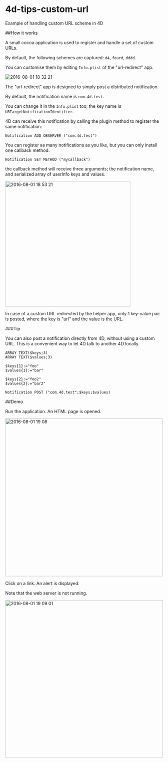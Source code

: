 # 4d-tips-custom-url
Example of handling custom URL scheme in 4D 

##How it works

A small cocoa application is used to register and handle a set of custom URLs.

By default, the following schemes are captured: ``d4``, ``fourd``, ``dddd``.

You can customise them by editing ``Info.plist`` of the "url-redirect" app.

<img alt="2016-08-01 18 32 21" src="https://cloud.githubusercontent.com/assets/1725068/17289833/65394a98-5816-11e6-87d2-537bdb731947.png">

The "url-redirect" app is designed to simply post a distributed notification.

By default, the notification name is ``com.4d.test``.

You can change it in the ``Info.plist`` too; the key name is ``URTargetNotificationIdentifier``.

4D can receive this notification by calling the plugin method to register the same notification:

```
Notification ADD OBSERVER ("com.4d.test")
```

You can register as many notifications as you like, but you can only install one callback method.

```
Notification SET METHOD ("mycallback")
```

the callback method will receive three arguments; the notification name, and serialized array of userInfo keys and values. 

<img width="400" alt="2016-08-01 18 53 21" src="https://cloud.githubusercontent.com/assets/1725068/17290409/4b4ce574-5819-11e6-8e6d-937b4ebb0868.png">

In case of a custom URL redirected by the helper app, only 1 key-value pair is posted, where the key is "url" and the value is the URL.

###Tip

You can also post a notification directly from 4D, without using a custom URL. This is a convenient way to let 4D talk to another 4D locally.

```
ARRAY TEXT($keys;3)
ARRAY TEXT($values;3)

$keys{1}:="foo"
$values{1}:="bar"

$keys{2}:="foo2"
$values{2}:="bar2"

Notification POST ("com.4d.test";$keys;$values)
```

##Demo

Run the application. An HTML page is opened.

<img width="504" alt="2016-08-01 19 08" src="https://cloud.githubusercontent.com/assets/1725068/17290834/70b429f6-581b-11e6-811c-8d8e676f2500.png">

Click on a link. An alert is displayed. 

Note that the web server is not running.

<img width="504" alt="2016-08-01 19 09 01" src="https://cloud.githubusercontent.com/assets/1725068/17290856/834392a0-581b-11e6-94ea-c1594e15051f.png">
